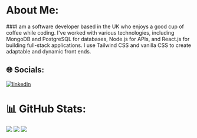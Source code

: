 # About Me:

###I am a software developer based in the UK who enjoys a good cup of coffee while coding. I've worked with various technologies, including MongoDB and PostgreSQL for databases, Node.js for APIs, and React.js for building full-stack applications. I use Tailwind CSS and vanilla CSS to create adaptable and dynamic front ends.

## 🌐 Socials:

[![linkedin](https://img.shields.io/badge/linkedin-0A66C2?style=for-the-badge&logo=linkedin&logoColor=white)](https://www.linkedin.com/in/alfredo-galvez-984047266/)

# 📊 GitHub Stats:

![](https://github-readme-stats.vercel.app/api?username=AlfredoGvz&theme=gruvbox&hide_border=false&include_all_commits=true&count_private=true)
![](https://github-readme-streak-stats.herokuapp.com/?user=AlfredoGvz&theme=gruvbox&hide_border=false) 
![](https://github-readme-stats.vercel.app/api/top-langs/?username=AlfredoGvz&theme=gruvbox&hide_border=false&include_all_commits=true&count_private=true&layout=compact)
